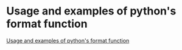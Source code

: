 # Usage and examples of python's format function
[Usage and examples of python's format function](https://aiwithcloud.com/2022/09/19/usage_and_examples_of_pythons_format_function/)
